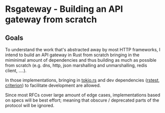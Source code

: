 
# Rsgateway - Building an API gateway from scratch

## Goals

To understand the work that's abstracted away by most HTTP frameworks, I intend to build an API gateway in Rust from scratch bringing in the miminimal amount of dependencies and thus building as much as possible from scratch (e.g. dns, http, json marshalling and unmarshalling, redis client, ....).

In those implementations, bringing in [tokio.rs](https://tokio.rs/) and dev dependencies ([rstest](https://docs.rs/rstest/latest/rstest/), [criterion](https://bheisler.github.io/criterion.rs/book/)) to facilitate development are allowed. 

Since most RFCs cover large amount of edge cases, implementations based on specs will be best effort; meaning that obscure / deprecated parts of the protocol will be ignored.

